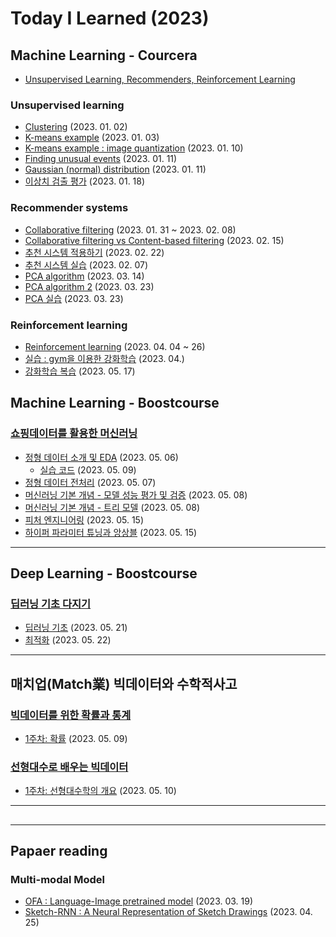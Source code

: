 # Today I Learned (2023)

## Machine Learning - Courcera
* [Unsupervised Learning, Recommenders, Reinforcement Learning](https://www.coursera.org/specializations/machine-learning-introduction#courses)

### Unsupervised learning
* [Clustering](./202301/20230102.md) (2023. 01. 02)
* [K-means example](./202301/20230103.ipynb) (2023. 01. 03)
* [K-means example : image quantization](./202301/20230110.ipynb) (2023. 01. 10)
* [Finding unusual events](./202301/20230111.md) (2023. 01. 11)
* [Gaussian (normal) distribution](./202301/20230111.ipynb) (2023. 01. 11)
* [이상치 검출 평가](./202301/20230118.md) (2023. 01. 18)

### Recommender systems
* [Collaborative filtering](./202302/20230131-0208.md) (2023. 01. 31 ~ 2023. 02. 08)
* [Collaborative filtering vs Content-based filtering](./202302/20230215.md) (2023. 02. 15)
* [추천 시스템 적용하기](./202302/20230222.md) (2023. 02. 22)
* [추천 시스템 실습](./202303/20230307.ipynb) (2023. 02. 07)
* [PCA algorithm](./202303/20230314.md) (2023. 03. 14)
* [PCA algorithm 2](./202303/20230323.md) (2023. 03. 23)
* [PCA 실습](./202303/20230323.ipynb) (2023. 03. 23)

### Reinforcement learning
* [Reinforcement learning](./202304/20230404-26.md) (2023. 04. 04 ~ 26)
* [실습 : gym을 이용한 강화학습](./202304/test_gym) (2023. 04.)
* [강화학습 복습](./202305/20230517.md) (2023. 05. 17)


## Machine Learning - Boostcourse

### [쇼핑데이터를 활용한 머신러닝](https://www.boostcourse.org/ai224/joinLectures/361801)
* [정형 데이터 소개 및 EDA](https://ahnmunju.oopy.io/b0f8f322-0571-48b6-9ea7-7fc904897ebb) (2023. 05. 06)
    * [실습 코드](./202305/20230509.ipynb) (2023. 05. 09)
* [정형 데이터 전처리](https://ahnmunju.oopy.io/b68ad2eb-d023-48c1-bdd9-c2a563051e63) (2023. 05. 07)
* [머신러닝 기본 개념 - 모델 성능 평가 및 검증](https://ahnmunju.oopy.io/a2c80d08-2ca2-4996-9c20-2afe1bb95837) (2023. 05. 08)
* [머신러닝 기본 개념 - 트리 모델](https://ahnmunju.oopy.io/fc08366e-1c88-4f59-ae09-987e33ad77df) (2023. 05. 08)
* [피처 엔지니어링](https://ahnmunju.oopy.io/de28cfd5-f159-427d-8385-d26156a302e0) (2023. 05. 15)
* [하이퍼 파라미터 튜닝과 앙상블](https://ahnmunju.oopy.io/298b79af-a6de-453f-8131-2a990d870120) (2023. 05. 15)

---

## Deep Learning - Boostcourse

### [딥러닝 기초 다지기](https://www.boostcourse.org/ai111/joinLectures/316854)
* [딥러닝 기초](https://ahnmunju.oopy.io/8ffb82fa-68d0-4ad1-98ab-db7f31036614) (2023. 05. 21)
* [최적화](https://ahnmunju.oopy.io/be2e31d8-f268-4276-b221-2f3bd26c4ba2) (2023. 05. 22)


---

## 매치업(Match業) 빅데이터와 수학적사고

### [빅데이터를 위한 확률과 통계](http://www.kmooc.kr/courses/course-v1:MA_CUK+MATCHUP_CUK01+2023_1/course/)
* [1주차: 확률](https://ahnmunju.oopy.io/36bb79f7-c3cc-420d-bd28-0ba036f53217) (2023. 05. 09)

### [선형대수로 배우는 빅데이터](http://www.kmooc.kr/courses/course-v1:MA_CUK+MATCHUP_CUK02+2023_1/course/)
* [1주차: 선형대수학의 개요](https://ahnmunju.oopy.io/822dfce4-964d-4794-9991-b5b14eb0f513) (2023. 05. 10)

---

## 

---

## Papaer reading

### Multi-modal Model
* [OFA : Language-Image pretrained model](https://ahnmunju.oopy.io/5523601a-0e89-4d78-9746-1b1e55accf45) (2023. 03. 19)
* [Sketch-RNN : A Neural Representation of Sketch Drawings](https://ahnmunju.oopy.io/c7c729ab-2e43-47a9-a9d8-2f3348619f68) (2023. 04. 25)